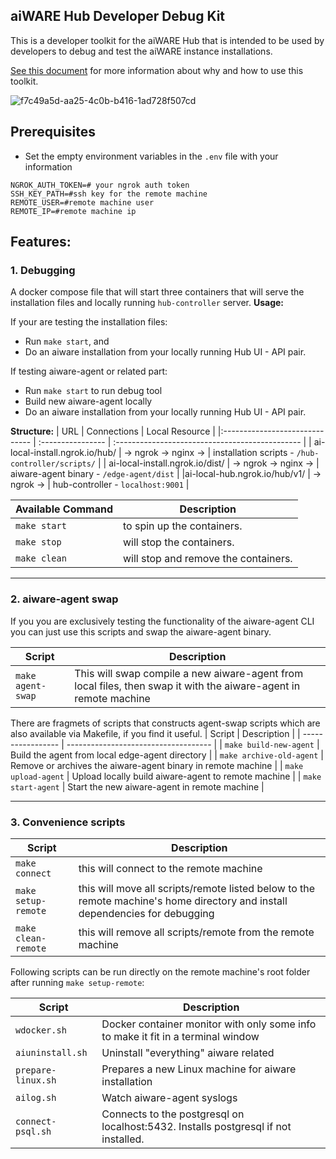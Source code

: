 ## aiWARE Hub Developer Debug Kit

This is a developer toolkit for the aiWARE Hub that is intended to be used by developers to debug and test the aiWARE instance installations.

[See this document](https://steel-ventures.atlassian.net/wiki/spaces/~294271644/pages/2637660501/Setup+Local+Debugging+Env+-+Improved) for more information about why and how to use this toolkit.

![f7c49a5d-aa25-4c0b-b416-1ad728f507cd](https://user-images.githubusercontent.com/89795043/149984435-d7e83465-03ea-460c-802b-721b36cc20bc.png)


## Prerequisites

- Set the empty environment variables in the `.env` file with your information

```
NGROK_AUTH_TOKEN=# your ngrok auth token
SSH_KEY_PATH=#ssh key for the remote machine
REMOTE_USER=#remote machine user
REMOTE_IP=#remote machine ip
```

## Features:

### 1. Debugging

A docker compose file that will start three containers that will serve the installation files and locally running `hub-controller` server.
**Usage:**

If your are testing the installation files: 
- Run `make start`, and
- Do an aiware installation from your locally running Hub UI - API pair.

If testing aiware-agent or related part:
- Run `make start` to run debug tool
- Build new aiware-agent locally
- Do an aiware installation from your locally running Hub UI - API pair.

**Structure:**
| URL | Connections | Local Resource |
|:------------------------------ | :---------------- | :---------------------------------------------- |
| ai-local-install.ngrok.io/hub/ | → ngrok → nginx → | installation scripts - `/hub-controller/scripts/` |
| ai-local-install.ngrok.io/dist/ | → ngrok → nginx → | aiware-agent binary - `/edge-agent/dist` |
|ai-local-hub.ngrok.io/hub/v1/ | → ngrok → | hub-controller - `localhost:9001` |

| Available Command | Description |
| ----------------- | ------------------------------------ |
| `make start` | to spin up the containers. |
| `make stop` | will stop the containers. |
| `make clean` | will stop and remove the containers. |

---

### 2. aiware-agent swap

If you you are exclusively testing the functionality of the aiware-agent CLI you can just use this scripts and swap the aiware-agent binary.

| Script            | Description                                                                                                      |
| ----------------- | ---------------------------------------------------------------------------------------------------------------- |
| `make agent-swap` | This will swap compile a new aiware-agent from local files, then swap it with the aiware-agent in remote machine |

There are fragmets of scripts that constructs agent-swap scripts which are also available via Makefile, if you find it useful.
| Script | Description |
| ----------------- | ------------------------------------ |
| `make build-new-agent` | Build the agent from local edge-agent directory |
| `make archive-old-agent` | Remove or archives the aiware-agent binary in remote machine |
| `make upload-agent` | Upload locally build aiware-agent to remote machine |
| `make start-agent` | Start the new aiware-agent in remote machine |

---

### 3. Convenience scripts

| Script              | Description                                                                                                                  |
| ------------------- | ---------------------------------------------------------------------------------------------------------------------------- |
| `make connect`      | this will connect to the remote machine                                                                                      |
| `make setup-remote` | this will move all scripts/remote listed below to the remote machine's home directory and install dependencies for debugging |
| `make clean-remote` | this will remove all scripts/remote from the remote machine                                                                  |

Following scripts can be run directly on the remote machine's root folder after running `make setup-remote`:

| Script             | Description                                                                         |
| ------------------ | ----------------------------------------------------------------------------------- |
| `wdocker.sh`       | Docker container monitor with only some info to make it fit in a terminal window    |
| `aiuninstall.sh`   | Uninstall "everything" aiware related                                               |
| `prepare-linux.sh` | Prepares a new Linux machine for aiware installation                                |
| `ailog.sh`         | Watch aiware-agent syslogs                                                          |
| `connect-psql.sh`  | Connects to the postgresql on localhost:5432. Installs postgresql if not installed. |

